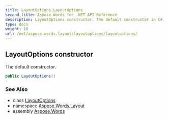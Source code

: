 ```yaml
---
title: LayoutOptions.LayoutOptions
second_title: Aspose.Words for .NET API Reference
description: LayoutOptions constructor. The default constructor in C#.
type: docs
weight: 10
url: /net/aspose.words.layout/layoutoptions/layoutoptions/
---
```

## LayoutOptions constructor

The default constructor.

```csharp
public LayoutOptions()
```

### See Also

* class [LayoutOptions](../)
* namespace [Aspose.Words.Layout](../../layoutoptions/)
* assembly [Aspose.Words](../../../)
